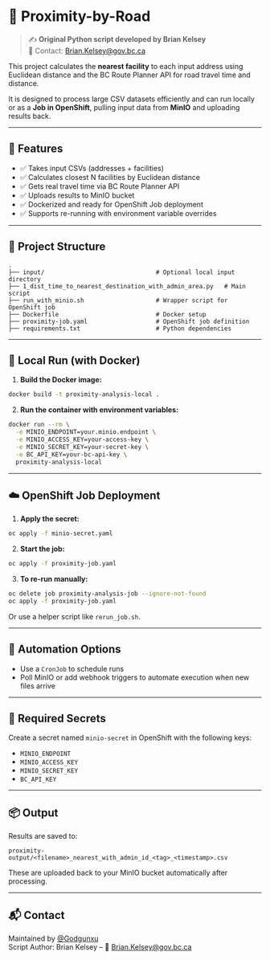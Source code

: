 # 📍 Proximity-by-Road

> ✍️ **Original Python script developed by Brian Kelsey**  
> 📧 Contact: Brian.Kelsey@gov.bc.ca

This project calculates the **nearest facility** to each input address using Euclidean distance and the BC Route Planner API for road travel time and distance.

It is designed to process large CSV datasets efficiently and can run locally or as a **Job in OpenShift**, pulling input data from **MinIO** and uploading results back.

---

## 🚀 Features

- ✅ Takes input CSVs (addresses + facilities)
- ✅ Calculates closest N facilities by Euclidean distance
- ✅ Gets real travel time via BC Route Planner API
- ✅ Uploads results to MinIO bucket
- ✅ Dockerized and ready for OpenShift Job deployment
- ✅ Supports re-running with environment variable overrides

---

## 📂 Project Structure

```
.
├── input/                               # Optional local input directory
├── 1_dist_time_to_nearest_destination_with_admin_area.py   # Main script
├── run_with_minio.sh                    # Wrapper script for OpenShift job
├── Dockerfile                           # Docker setup
├── proximity-job.yaml                   # OpenShift job definition
├── requirements.txt                     # Python dependencies
```

---

## 🧪 Local Run (with Docker)

1. **Build the Docker image:**

```bash
docker build -t proximity-analysis-local .
```

2. **Run the container with environment variables:**

```bash
docker run --rm \
  -e MINIO_ENDPOINT=your.minio.endpoint \
  -e MINIO_ACCESS_KEY=your-access-key \
  -e MINIO_SECRET_KEY=your-secret-key \
  -e BC_API_KEY=your-bc-api-key \
  proximity-analysis-local
```

---

## ☁️ OpenShift Job Deployment

1. **Apply the secret:**

```bash
oc apply -f minio-secret.yaml
```

2. **Start the job:**

```bash
oc apply -f proximity-job.yaml
```

3. **To re-run manually:**

```bash
oc delete job proximity-analysis-job --ignore-not-found
oc apply -f proximity-job.yaml
```

Or use a helper script like `rerun_job.sh`.

---

## 🔁 Automation Options

- Use a `CronJob` to schedule runs
- Poll MinIO or add webhook triggers to automate execution when new files arrive

---

## 🔐 Required Secrets

Create a secret named `minio-secret` in OpenShift with the following keys:

- `MINIO_ENDPOINT`
- `MINIO_ACCESS_KEY`
- `MINIO_SECRET_KEY`
- `BC_API_KEY`

---

## 📦 Output

Results are saved to:

```
proximity-output/<filename>_nearest_with_admin_id_<tag>_<timestamp>.csv
```

These are uploaded back to your MinIO bucket automatically after processing.

---

## 📬 Contact

Maintained by [@Godgunxu](https://github.com/Godgunxu)  
Script Author: Brian Kelsey – 📧 Brian.Kelsey@gov.bc.ca

